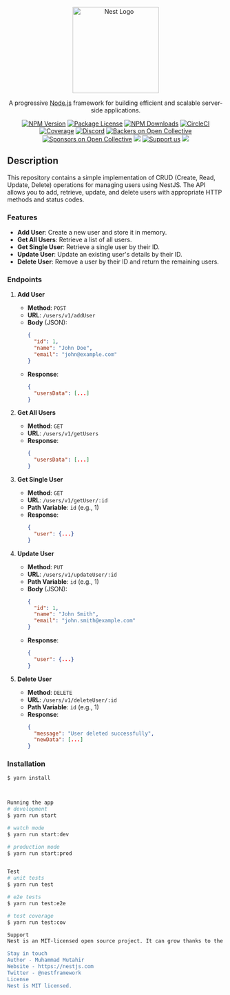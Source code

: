 <p align="center">
  <a href="http://nestjs.com/" target="blank"><img src="https://nestjs.com/img/logo-small.svg" width="200" alt="Nest Logo" /></a>
</p>

[circleci-image]: https://img.shields.io/circleci/build/github/nestjs/nest/master?token=abc123def456
[circleci-url]: https://circleci.com/gh/nestjs/nest

<p align="center">A progressive <a href="http://nodejs.org" target="_blank">Node.js</a> framework for building efficient and scalable server-side applications.</p>
<p align="center">
  <a href="https://www.npmjs.com/~nestjscore" target="_blank"><img src="https://img.shields.io/npm/v/@nestjs/core.svg" alt="NPM Version" /></a>
  <a href="https://www.npmjs.com/~nestjscore" target="_blank"><img src="https://img.shields.io/npm/l/@nestjs/core.svg" alt="Package License" /></a>
  <a href="https://www.npmjs.com/~nestjscore" target="_blank"><img src="https://img.shields.io/npm/dm/@nestjs/common.svg" alt="NPM Downloads" /></a>
  <a href="https://circleci.com/gh/nestjs/nest" target="_blank"><img src="https://img.shields.io/circleci/build/github/nestjs/nest/master" alt="CircleCI" /></a>
  <a href="https://coveralls.io/github/nestjs/nest?branch=master" target="_blank"><img src="https://coveralls.io/repos/github/nestjs/nest/badge.svg?branch=master#9" alt="Coverage" /></a>
  <a href="https://discord.gg/G7Qnnhy" target="_blank"><img src="https://img.shields.io/badge/discord-online-brightgreen.svg" alt="Discord"/></a>
  <a href="https://opencollective.com/nest#backer" target="_blank"><img src="https://opencollective.com/nest/backers/badge.svg" alt="Backers on Open Collective" /></a>
  <a href="https://opencollective.com/nest#sponsor" target="_blank"><img src="https://opencollective.com/nest/sponsors/badge.svg" alt="Sponsors on Open Collective" /></a>
  <a href="https://paypal.me/kamilmysliwiec" target="_blank"><img src="https://img.shields.io/badge/Donate-PayPal-ff3f59.svg"/></a>
  <a href="https://opencollective.com/nest#sponsor"  target="_blank"><img src="https://img.shields.io/badge/Support%20us-Open%20Collective-41B883.svg" alt="Support us"></a>
  <a href="https://twitter.com/nestframework" target="_blank"><img src="https://img.shields.io/twitter/follow/nestframework.svg?style=social&label=Follow"></a>
</p>

## Description

This repository contains a simple implementation of CRUD (Create, Read, Update, Delete) operations for managing users using NestJS. The API allows you to add, retrieve, update, and delete users with appropriate HTTP methods and status codes.

### Features
- **Add User**: Create a new user and store it in memory.
- **Get All Users**: Retrieve a list of all users.
- **Get Single User**: Retrieve a single user by their ID.
- **Update User**: Update an existing user's details by their ID.
- **Delete User**: Remove a user by their ID and return the remaining users.

### Endpoints

1. **Add User**
   - **Method**: `POST`
   - **URL**: `/users/v1/addUser`
   - **Body** (JSON):
     ```json
     {
       "id": 1,
       "name": "John Doe",
       "email": "john@example.com"
     }
     ```
   - **Response**: 
     ```json
     {
       "usersData": [...]
     }
     ```

2. **Get All Users**
   - **Method**: `GET`
   - **URL**: `/users/v1/getUsers`
   - **Response**: 
     ```json
     {
       "usersData": [...]
     }
     ```

3. **Get Single User**
   - **Method**: `GET`
   - **URL**: `/users/v1/getUser/:id`
   - **Path Variable**: `id` (e.g., 1)
   - **Response**: 
     ```json
     {
       "user": {...}
     }
     ```

4. **Update User**
   - **Method**: `PUT`
   - **URL**: `/users/v1/updateUser/:id`
   - **Path Variable**: `id` (e.g., 1)
   - **Body** (JSON):
     ```json
     {
       "id": 1,
       "name": "John Smith",
       "email": "john.smith@example.com"
     }
     ```
   - **Response**: 
     ```json
     {
       "user": {...}
     }
     ```

5. **Delete User**
   - **Method**: `DELETE`
   - **URL**: `/users/v1/deleteUser/:id`
   - **Path Variable**: `id` (e.g., 1)
   - **Response**: 
     ```json
     {
       "message": "User deleted successfully",
       "newData": [...]
     }
     ```

### Installation

```bash
$ yarn install



Running the app
# development
$ yarn run start

# watch mode
$ yarn run start:dev

# production mode
$ yarn run start:prod


Test
# unit tests
$ yarn run test

# e2e tests
$ yarn run test:e2e

# test coverage
$ yarn run test:cov

Support
Nest is an MIT-licensed open source project. It can grow thanks to the sponsors and support by the amazing backers. If you'd like to join them, please read more here.

Stay in touch
Author - Muhammad Mutahir
Website - https://nestjs.com
Twitter - @nestframework
License
Nest is MIT licensed.